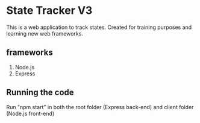 # State Tracker V3
This is a web application to track states. Created for training purposes and learning new web frameworks.

## frameworks
<ol>
<li> Node.js </li>
<li> Express </li>
</ol>

## Running the code
Run "npm start" in both the root folder (Express back-end) and client folder (Node.js front-end)
